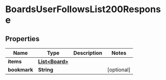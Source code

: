 

# BoardsUserFollowsList200Response


## Properties

| Name | Type | Description | Notes |
|------------ | ------------- | ------------- | -------------|
|**items** | [**List&lt;Board&gt;**](Board.md) |  |  |
|**bookmark** | **String** |  |  [optional] |



